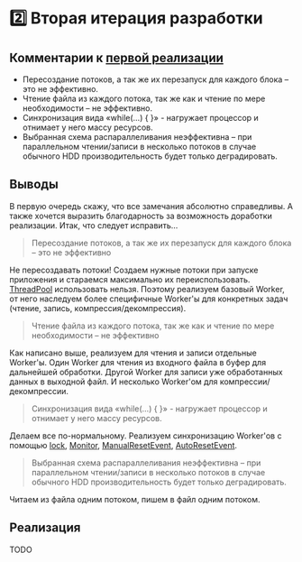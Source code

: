 # :two: Вторая итерация разработки

## Комментарии к [первой реализации](release-0.1.md)

* Пересоздание потоков, а так же их перезапуск для каждого блока – это не эффективно.
* Чтение файла из каждого потока, так же как и чтение по мере необходимости – не эффективно.
* Синхронизация вида «while(…) { }» - нагружает процессор и отнимает у него массу ресурсов. 
* Выбранная схема распараллеливания неэффективна – при параллельном чтении/записи в несколько потоков в случае обычного HDD производительность будет только деградировать.

## Выводы

В первую очередь скажу, что все замечания абсолютно справедливы. 
А также хочется выразить благодарность за возможность доработки реализации.
Итак, что следует исправить...

> Пересоздание потоков, а так же их перезапуск для каждого блока – это не эффективно

Не пересоздавать потоки! 
Создаем нужные потоки при запуске приложения и стараемся максимально их переиспользовать.
[ThreadPool](https://msdn.microsoft.com/en-us/library/system.threading.threadpool(v=vs.90).aspx) использовать нельзя.
Поэтому реализуем базовый Worker, от него наследуем более специфичные Worker'ы для конкретных задач (чтение, запись, компрессия/декомпрессия).

> Чтение файла из каждого потока, так же как и чтение по мере необходимости – не эффективно

Как написано выше, реализуем для чтения и записи отдельные Worker'ы. 
Один Worker для чтения из входного файла в буфер для дальнейшей обработки.
Другой Worker для записи уже обработанных данных в выходной файл.
И несколько Worker'ом для компрессии/декомпрессии.

> Синхронизация вида «while(…) { }» - нагружает процессор и отнимает у него массу ресурсов. 

Делаем все по-нормальному. Реализуем синхронизацию Worker'ов с помощью 
[lock](https://msdn.microsoft.com/en-us/library/c5kehkcz(v=vs.90).aspx),
[Monitor](https://msdn.microsoft.com/en-us/library/system.threading.monitor(v=vs.90).aspx),
[ManualResetEvent](https://msdn.microsoft.com/en-us/library/system.threading.manualresetevent(v=vs.90).aspx),
[AutoResetEvent](https://msdn.microsoft.com/en-us/library/system.threading.autoresetevent(v=vs.90).aspx).

> Выбранная схема распараллеливания неэффективна – при параллельном чтении/записи в несколько потоков в случае обычного HDD производительность будет только деградировать.

Читаем из файла одним потоком, пишем в файл одним потоком.

## Реализация 

TODO